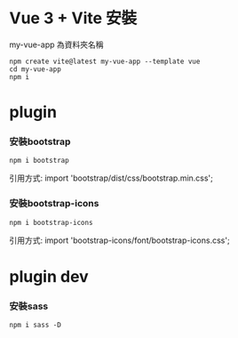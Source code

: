 # Vue 3 + Vite 安裝
my-vue-app 為資料夾名稱
```
npm create vite@latest my-vue-app --template vue
cd my-vue-app
npm i
```
# plugin
### 安裝bootstrap
```
npm i bootstrap 
```
引用方式: import 'bootstrap/dist/css/bootstrap.min.css';
### 安裝bootstrap-icons
```
npm i bootstrap-icons
```
引用方式: import 'bootstrap-icons/font/bootstrap-icons.css';

# plugin dev
### 安裝sass
```
npm i sass -D
```